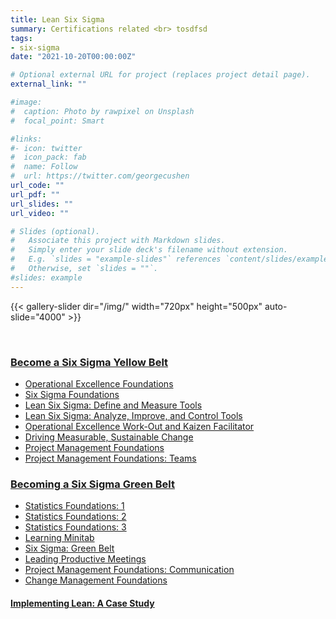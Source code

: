 ```yaml
---
title: Lean Six Sigma
summary: Certifications related <br> tosdfsd 
tags:
- six-sigma
date: "2021-10-20T00:00:00Z"

# Optional external URL for project (replaces project detail page).
external_link: ""

#image:
#  caption: Photo by rawpixel on Unsplash
#  focal_point: Smart

#links:
#- icon: twitter
#  icon_pack: fab
#  name: Follow
#  url: https://twitter.com/georgecushen
url_code: ""
url_pdf: ""
url_slides: ""
url_video: ""

# Slides (optional).
#   Associate this project with Markdown slides.
#   Simply enter your slide deck's filename without extension.
#   E.g. `slides = "example-slides"` references `content/slides/example-slides.md`.
#   Otherwise, set `slides = ""`.
#slides: example
---
```


{{< gallery-slider dir="/img/" width="720px" height="500px" auto-slide="4000" >}}  

<br>

### [Become a Six Sigma Yellow Belt](https://drive.google.com/file/d/1L2c8MNmT5GwVVohLtQYL7SO8lpLQzBjI/view?usp=sharing)
* [Operational Excellence Foundations](https://drive.google.com/file/d/1TAYMsEUVyWltaZqxhbxf1D-9a2_ytlPr/view?usp=sharing) 
* [Six Sigma Foundations](https://drive.google.com/file/d/18aSxWLizFAOdzwVFqL5QX9NXBjruNxD0/view?usp=sharing)         
* [Lean Six Sigma: Define and Measure Tools](https://drive.google.com/file/d/1VD8J7SJW_TRJcb9oEiaCfeyZJ63XDy3K/view?usp=sharing)    
* [Lean Six Sigma: Analyze, Improve, and Control Tools](https://drive.google.com/file/d/1tydbsMVXNGj8PyM4Bq9YTy4vm3uWNXbA/view?usp=sharing)
* [Operational Excellence Work-Out and Kaizen Facilitator](https://drive.google.com/file/d/1_UA_ZsPhfBXbAgW9YS8-61iwZsF8evND/view?usp=sharing)
* [Driving Measurable, Sustainable Change](https://drive.google.com/file/d/1aFOcTEL5gQX-F9VxDl0LTOZXddx6D0hK/view?usp=sharing)
* [Project Management Foundations](https://drive.google.com/file/d/1vj9Zl28c_4W_-EWIFV0lp3ZeLIUdi2_J/view?usp=sharing)
* [Project Management Foundations: Teams](https://drive.google.com/file/d/1NWBwMMvmaKep7BobrPXG_PiIyRWNEvpB/view?usp=sharing)  

### [Becoming a Six Sigma Green Belt](https://drive.google.com/file/d/1kOuCIaV6U4GTfPZUNtW8e06-CHz-uFEd/view?usp=sharing)         
* [Statistics Foundations: 1](https://drive.google.com/file/d/1rTxK2geXIRN8bc3px1X90KzaxqdQHYmg/view?usp=sharing)           
* [Statistics Foundations: 2](https://drive.google.com/file/d/1rTxK2geXIRN8bc3px1X90KzaxqdQHYmg/view?usp=sharing)           
* [Statistics Foundations: 3](https://drive.google.com/file/d/1GL30JlkhDBTw9hxjmMFM5F0T0aQ3oAED/view?usp=sharing)               
* [Learning Minitab](https://drive.google.com/file/d/1Fym4VcO-4k5aE5UNegPwh9EtdMtqGL9C/view?usp=sharing)
* [Six Sigma: Green Belt](https://drive.google.com/file/d/1kOuCIaV6U4GTfPZUNtW8e06-CHz-uFEd/view?usp=sharing)
* [Leading Productive Meetings](https://drive.google.com/file/d/1_X4Xq1EqpgjJ5aYLvaZPApHlQO8wNxsz/view?usp=sharing)
* [Project Management Foundations: Communication](https://drive.google.com/file/d/1AbWzAc4s-i6y6Nnxg8iZZDegC23WkOMj/view?usp=sharing)
* [Change Management Foundations](https://drive.google.com/file/d/16MyBxDET5hgWTJawRZU9kevU20IOHI5P/view?usp=sharing)

#### [Implementing Lean: A Case Study](https://drive.google.com/file/d/1kOuCIaV6U4GTfPZUNtW8e06-CHz-uFEd/view?usp=sharing)
